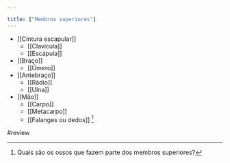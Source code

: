 ```yaml
---

title: ["Membros superiores"]
---
```

+ [[Cíntura escapular]]
	+ [[Clavícula]]
	+ [[Escápula]]
+ [[Braço]]
	+ [[Úmero]]
+ [[Antebraço]]
	+ [[Rádio]]
	+ [[Ulna]]
+ [[Mão]]
	+ [[Carpo]]
	+ [[Metacarpo]]
	+ [[Falanges ou dedos]]
[^233061]

[^233061]: Quais são os ossos que fazem parte dos membros superiores?

#review 
